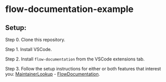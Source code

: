 # flow-documentation-example

## Setup:

Step 0. Clone this repository.

Step 1. Install VSCode.

Step 2. Install `flow-documentation` from the VSCode extensions tab.

Step 3. Follow the setup instructions for either or both features that interest you: [MaintainerLookup](1.MaintainerLookup/README.md) - [FlowDocumentation](2.FlowDocumentation/README.md).
